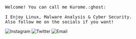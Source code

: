 <samp>
Welcome! You can call me Kurome.:ghost:
<br><br>
  I Enjoy Linux, Malware Analysis & Cyber Security.
  <br>
  Also follow me on the socials if you want!
<br>
</samp>

![Instagram](https://img.shields.io/badge/Instagram-0xkurome-cyan) ![Twitter](https://img.shields.io/badge/Twitter-0xkurome-cyan) ![Email](https://img.shields.io/badge/Email-0xkurome-cyan) 















<!--
**0xkurome/0xkurome** is a ✨ _special_ ✨ repository because its `README.md` (this file) appears on your GitHub profile.

Here are some ideas to get you started:

- 🔭 I’m currently working on ...
- 🌱 I’m currently learning ...
- 👯 I’m looking to collaborate on ...
- 🤔 I’m looking for help with ...
- 💬 Ask me about ...
- 📫 How to reach me: ...
- 😄 Pronouns: ...
- ⚡ Fun fact: ...
-->
